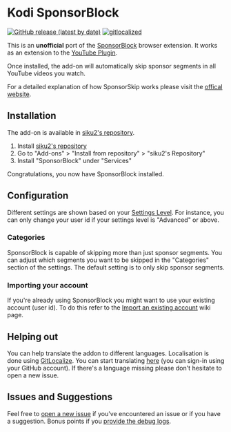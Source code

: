 # Kodi SponsorBlock

[![GitHub release (latest by date)](https://img.shields.io/github/v/release/siku2/script.service.sponsorblock)](https://github.com/siku2/script.service.sponsorblock/releases/latest)
[![gitlocalized](https://gitlocalize.com/repo/4205/whole_project/badge.svg)](https://gitlocalize.com/repo/4205)

This is an **unofficial** port of the [SponsorBlock](https://sponsor.ajay.app/) browser extension.
It works as an extension to the [YouTube Plugin](https://github.com/jdf76/plugin.video.youtube).

Once installed, the add-on will automatically skip sponsor segments in all YouTube videos you watch.

For a detailed explanation of how SponsorSkip works please visit the [offical website](https://sponsor.ajay.app/).

## Installation

The add-on is available in [siku2's repository](https://siku2.io/kodi-repository).

1. Install [siku2's repository](https://siku2.io/kodi-repository/install)
2. Go to "Add-ons" > "Install from repository" > "siku2's Repository"
3. Install "SponsorBlock" under "Services"

Congratulations, you now have SponsorBlock installed.

## Configuration

Different settings are shown based on your [Settings Level](https://kodi.wiki/view/Settings#Settings_Level).
For instance, you can only change your user id if your settings level is "Advanced" or above.

### Categories

SponsorBlock is capable of skipping more than just sponsor segments.
You can adjust which segments you want to be skipped in the "Categories" section of the settings.
The default setting is to only skip sponsor segments.

### Importing your account

If you're already using SponsorBlock you might want to use your existing account (user id).
To do this refer to the [Import an existing account](https://github.com/siku2/script.service.sponsorblock/wiki/Import-an-existing-account) wiki page.

## Helping out

You can help translate the addon to different languages. 
Localisation is done using [GitLocalize](https://gitlocalize.com/).
You can start translating [here](https://gitlocalize.com/repo/4205) (you can sign-in using your GitHub account).
If there's a language missing please don't hesitate to open a new issue. 

## Issues and Suggestions

Feel free to [open a new issue](https://github.com/siku2/script.service.sponsorblock/issues/new) if you've encountered an issue or if you have a suggestion.
Bonus points if you [provide the debug logs](https://kodi.wiki/view/Log_file/Easy).
